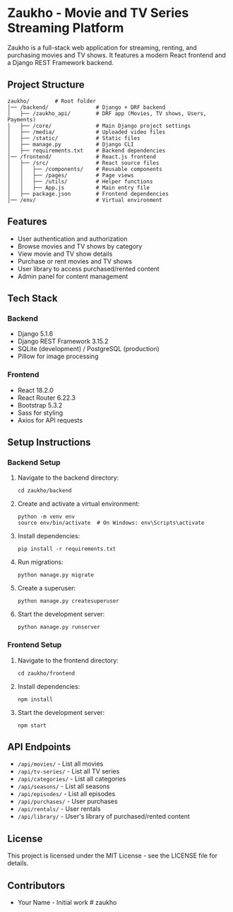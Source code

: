 # Zaukho - Movie and TV Series Streaming Platform

Zaukho is a full-stack web application for streaming, renting, and purchasing movies and TV shows. It features a modern React frontend and a Django REST Framework backend.

## Project Structure

```
zaukho/        # Root folder
│── /backend/               # Django + DRF backend
│   ├── /zaukho_api/        # DRF app (Movies, TV shows, Users, Payments)
│   ├── /core/              # Main Django project settings
│   ├── /media/             # Uploaded video files
│   ├── /static/            # Static files
│   ├── manage.py           # Django CLI
│   ├── requirements.txt    # Backend dependencies
│── /frontend/              # React.js frontend
│   ├── /src/               # React source files
│   │   ├── /components/    # Reusable components
│   │   ├── /pages/         # Page views
│   │   ├── /utils/         # Helper functions
│   │   ├── App.js          # Main entry file
│   ├── package.json        # Frontend dependencies
│── /env/                   # Virtual environment
```

## Features

- User authentication and authorization
- Browse movies and TV shows by category
- View movie and TV show details
- Purchase or rent movies and TV shows
- User library to access purchased/rented content
- Admin panel for content management

## Tech Stack

### Backend
- Django 5.1.6
- Django REST Framework 3.15.2
- SQLite (development) / PostgreSQL (production)
- Pillow for image processing

### Frontend
- React 18.2.0
- React Router 6.22.3
- Bootstrap 5.3.2
- Sass for styling
- Axios for API requests

## Setup Instructions

### Backend Setup

1. Navigate to the backend directory:
   ```
   cd zaukho/backend
   ```

2. Create and activate a virtual environment:
   ```
   python -m venv env
   source env/bin/activate  # On Windows: env\Scripts\activate
   ```

3. Install dependencies:
   ```
   pip install -r requirements.txt
   ```

4. Run migrations:
   ```
   python manage.py migrate
   ```

5. Create a superuser:
   ```
   python manage.py createsuperuser
   ```

6. Start the development server:
   ```
   python manage.py runserver
   ```

### Frontend Setup

1. Navigate to the frontend directory:
   ```
   cd zaukho/frontend
   ```

2. Install dependencies:
   ```
   npm install
   ```

3. Start the development server:
   ```
   npm start
   ```

## API Endpoints

- `/api/movies/` - List all movies
- `/api/tv-series/` - List all TV series
- `/api/categories/` - List all categories
- `/api/seasons/` - List all seasons
- `/api/episodes/` - List all episodes
- `/api/purchases/` - User purchases
- `/api/rentals/` - User rentals
- `/api/library/` - User's library of purchased/rented content

## License

This project is licensed under the MIT License - see the LICENSE file for details.

## Contributors

- Your Name - Initial work # zaukho
